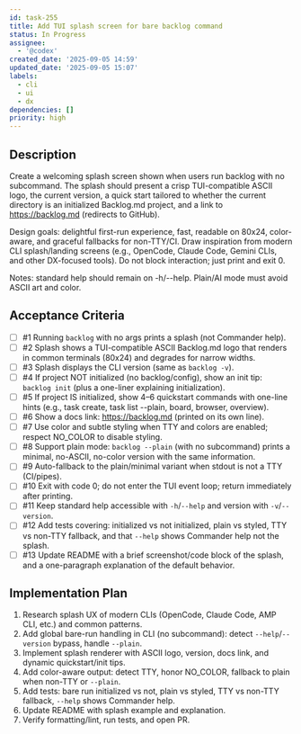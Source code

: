 ```yaml
---
id: task-255
title: Add TUI splash screen for bare backlog command
status: In Progress
assignee:
  - '@codex'
created_date: '2025-09-05 14:59'
updated_date: '2025-09-05 15:07'
labels:
  - cli
  - ui
  - dx
dependencies: []
priority: high
---
```


## Description

Create a welcoming splash screen shown when users run backlog with no subcommand. The splash should present a crisp TUI-compatible ASCII logo, the current version, a quick start tailored to whether the current directory is an initialized Backlog.md project, and a link to https://backlog.md (redirects to GitHub).

Design goals: delightful first-run experience, fast, readable on 80x24, color-aware, and graceful fallbacks for non-TTY/CI. Draw inspiration from modern CLI splash/landing screens (e.g., OpenCode, Claude Code, Gemini CLIs, and other DX-focused tools). Do not block interaction; just print and exit 0.

Notes: standard help should remain on -h/--help. Plain/AI mode must avoid ASCII art and color.

## Acceptance Criteria
<!-- AC:BEGIN -->
- [ ] #1 Running `backlog` with no args prints a splash (not Commander help).
- [ ] #2 Splash shows a TUI-compatible ASCII Backlog.md logo that renders in common terminals (80x24) and degrades for narrow widths.
- [ ] #3 Splash displays the CLI version (same as `backlog -v`).
- [ ] #4 If project NOT initialized (no backlog/config), show an init tip: `backlog init` (plus a one-liner explaining initialization).
- [ ] #5 If project IS initialized, show 4–6 quickstart commands with one-line hints (e.g., task create, task list --plain, board, browser, overview).
- [ ] #6 Show a docs link: https://backlog.md (printed on its own line).
- [ ] #7 Use color and subtle styling when TTY and colors are enabled; respect NO_COLOR to disable styling.
- [ ] #8 Support plain mode: `backlog --plain` (with no subcommand) prints a minimal, no-ASCII, no-color version with the same information.
- [ ] #9 Auto-fallback to the plain/minimal variant when stdout is not a TTY (CI/pipes).
- [ ] #10 Exit with code 0; do not enter the TUI event loop; return immediately after printing.
- [ ] #11 Keep standard help accessible with `-h`/`--help` and version with `-v`/`--version`.
- [ ] #12 Add tests covering: initialized vs not initialized, plain vs styled, TTY vs non-TTY fallback, and that `--help` shows Commander help not the splash.
- [ ] #13 Update README with a brief screenshot/code block of the splash, and a one-paragraph explanation of the default behavior.
<!-- AC:END -->

## Implementation Plan

1. Research splash UX of modern CLIs (OpenCode, Claude Code, AMP CLI, etc.) and common patterns.
2. Add global bare-run handling in CLI (no subcommand): detect `--help`/`--version` bypass, handle `--plain`.
3. Implement splash renderer with ASCII logo, version, docs link, and dynamic quickstart/init tips.
4. Add color-aware output: detect TTY, honor NO_COLOR, fallback to plain when non-TTY or `--plain`.
5. Add tests: bare run initialized vs not, plain vs styled, TTY vs non-TTY fallback, `--help` shows Commander help.
6. Update README with splash example and explanation.
7. Verify formatting/lint, run tests, and open PR.
